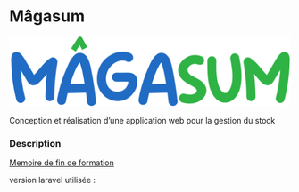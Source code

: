 # Mâgasum
![alt text](https://github.com/MRxACR/magasum/blob/master/public/img/Magasum.png)

Conception et réalisation d’une application web pour la gestion du stock
<h3> Description </h3>
<a href="https://github.com/MRxACR/magasum/blob/master/Memoire.pdf">Memoire de fin de formation</a>

version laravel utilisée : 

